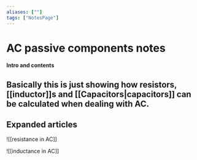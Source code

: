 ```yaml
---
aliases: [""]
tags: ["NotesPage"]
---
```


# AC passive components notes

#### Intro and contents
Basically this is just showing how resistors, [[inductor]]s and [[Capacitors|capacitors]] can be calculated when dealing with AC.
- 


## Expanded articles
![[resistance in AC]]

![[inductance in AC]]